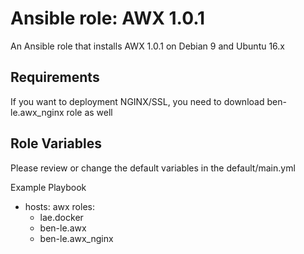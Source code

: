 # Ansible role: AWX 1.0.1
An Ansible role that installs AWX 1.0.1 on Debian 9 and Ubuntu 16.x

Requirements
--
If you want to deployment NGINX/SSL, you need to download ben-le.awx_nginx role as well

Role Variables
--
Please review or change the default variables in the default/main.yml

Example Playbook

- hosts: awx
  roles:
    - lae.docker
    - ben-le.awx
    - ben-le.awx_nginx
